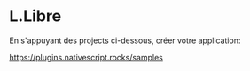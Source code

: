 # L.Libre

En s'appuyant des projects ci-dessous, créer votre application:

https://plugins.nativescript.rocks/samples
